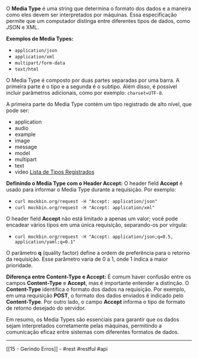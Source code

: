O **Media Type** é uma string que determina o formato dos dados e a maneira como eles devem ser interpretados por máquinas. Essa especificação permite que um computador distinga entre diferentes tipos de dados, como JSON e XML.

**Exemplos de Media Types:**
- `application/json`
- `application/xml`
- `multipart/form-data`
- `text/html`

O Media Type é composto por duas partes separadas por uma barra. A primeira parte é o tipo e a segunda é o subtipo. Além disso, é possível incluir parâmetros adicionais, como por exemplo: `charset=UTF-8`.

A primeira parte do Media Type contém um tipo registrado de alto nível, que pode ser:

- application
- audio
- example
- image
- message
- model
- multipart
- text
- video [Lista de Tipos Registrados](http://www.iana.org/assignments/media-types/media-types.xhtml)

**Definindo o Media Type com o Header Accept:**
O header field **Accept** é usado para informar o Media Type durante a requisição. Por exemplo:
- `curl mockbin.org/request -H "Accept: application/json"`
- `curl mockbin.org/request -H "Accept: application/xml"`

O header field **Accept** não está limitado a apenas um valor; você pode encadear vários tipos em uma única requisição, separando-os por vírgula:
- `curl mockbin.org/request -H "Accept: application/json;q=0.5, application/yaml;q=0.1"`

O parâmetro **q** (quality factor) define a ordem de preferência para o retorno da requisição. Esse parâmetro varia de 0 a 1, onde 1 indica a maior prioridade.

**Diferença entre Content-Type e Accept:**
É comum haver confusão entre os campos **Content-Type** e **Accept**, mas é importante entender a distinção. O **Content-Type** identifica o formato dos dados na requisição. Por exemplo, em uma requisição **POST**, o formato dos dados enviados é indicado pelo **Content-Type**. Por outro lado, o campo **Accept** informa o tipo de formato de retorno desejado do servidor.

Em resumo, os Media Types são essenciais para garantir que os dados sejam interpretados corretamente pelas máquinas, permitindo a comunicação eficaz entre sistemas com diferentes formatos de dados.

---
[[15 - Gerindo Erros]] - #rest #restful #api